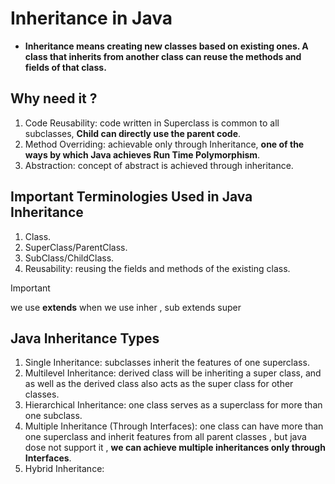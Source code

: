# Inheritance in Java

- **Inheritance means creating new classes based on existing ones. A class that inherits from another class can reuse the methods and fields of that class.**

## Why need it ?
1. Code Reusability: code written in Superclass is common to all subclasses, **Child can directly use the parent code**.
2. Method Overriding: achievable only through Inheritance, **one of the ways by which Java achieves Run Time Polymorphism**.
3. Abstraction: concept of abstract is achieved through inheritance.

## Important Terminologies Used in Java Inheritance
1. Class.
2. SuperClass/ParentClass.
3. SubClass/ChildClass.
4. Reusability: reusing the fields and methods of the existing class.

> [!IMPORTANT]
> we use **extends** when we use inher , sub extends super

## Java Inheritance Types
1. Single Inheritance: subclasses inherit the features of one superclass.
2. Multilevel Inheritance: derived class will be inheriting a super class, and as well as the derived class also acts as the super class for other classes.
3. Hierarchical Inheritance: one class serves as a superclass for more than one subclass.
4. Multiple Inheritance (Through Interfaces): one class can have more than one superclass and inherit features from all parent classes , but java dose not support it , **we can achieve multiple inheritances only through Interfaces**.
5. Hybrid Inheritance: 


